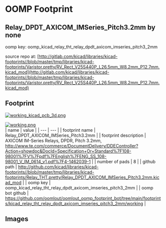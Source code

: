 # OOMP Footprint  
## Relay_DPDT_AXICOM_IMSeries_Pitch3.2mm  by none  
  
oomp key: oomp_kicad_relay_tht_relay_dpdt_axicom_imseries_pitch3_2mm  
  
source repo at: [http://gitlab.com/kicad/libraries/kicad-footprints//blob/master/tmp/libraries/kicad-footprints/Varistor.pretty/RV_Rect_V25S440P_L26.5mm_W8.2mm_P12.7mm.kicad_mod](http://gitlab.com/kicad/libraries/kicad-footprints//blob/master/tmp/libraries/kicad-footprints/Varistor.pretty/RV_Rect_V25S440P_L26.5mm_W8.2mm_P12.7mm.kicad_mod)  
## Footprint  
  
[![working_kicad_pcb_3d.png](working_kicad_pcb_3d_600.png)](working_kicad_pcb_3d.png)  
  
[![working.png](working_600.png)](working.png)  
| name | value | 
| --- | --- | 
| footprint name | Relay_DPDT_AXICOM_IMSeries_Pitch3.2mm | 
| footprint description | AXICOM IM-Series Relays, DPDR, Pitch 3.2mm, http://www.te.com/commerce/DocumentDelivery/DDEController?Action=showdoc&DocId=Specification+Or+Standard%7F108-98001%7FV%7Fpdf%7FEnglish%7FENG_SS_108-98001_V_IM_0614_v1.pdf%7F4-1462039-1 | 
| number of pads | 8 | 
| github path | http://github.com/kicad/libraries/kicad-footprints//blob/master/tmp/libraries/kicad-footprints/Relay_THT.pretty/Relay_DPDT_AXICOM_IMSeries_Pitch3.2mm.kicad_mod | 
| oomp key | oomp_kicad_relay_tht_relay_dpdt_axicom_imseries_pitch3_2mm | 
| oomp bot github | https://github.com/oomlout/oomlout_oomp_footprint_bot/tree/main/footprints/kicad_relay_tht_relay_dpdt_axicom_imseries_pitch3_2mm/working | 
## Images  
